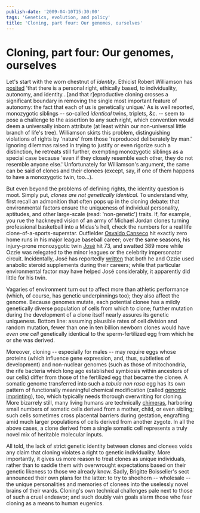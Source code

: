 ```yaml
---
publish-date: '2009-04-10T15:30:00'
tags: 'Genetics, evolution, and policy'
title: 'Cloning, part four: Our genomes, ourselves'
---
```


# Cloning, part four: Our genomes, ourselves

Let's start with the worn chestnut of _identity_. Ethicist Robert Williamson has [posited](http://www.pubmedcentral.nih.gov/articlerender.fcgi?tool=pubmed&pubmedid=10226911) 'that there is a personal right, ethically based, to individuality, autonomy, and identity...[and that r]eproductive cloning crosses a significant boundary in removing the single most important feature of autonomy: the fact that each of us is genetically unique.' As is well reported, monozygotic siblings -- so-called _identical_ twins, triplets, &c. -- seem to pose a challenge to the assertion to any such right, which convention would deem a universally inborn attribute (at least within our non-universal little branch of life's tree). Williamson skirts this problem, distinguishing violations of rights by 'nature' from those 'reproduced deliberately by man.' Ignoring dilemmas raised in trying to justify or even rigorize such a distinction, he retreats still further, exempting monozygotic siblings as a special case because 'even if they closely resemble each other, they do not resemble anyone else.' Unfortunately for Williamson's argument, the same can be said of clones and their clonees (except, say, if one of them happens to have a monozygotic twin, too...).

But even beyond the problems of defining rights, the identity question is moot. Simply put, _clones are not genetically identical_. To understand why, first recall an admonition that often pops up in the cloning debate: that environmental factors ensure the uniqueness of individual personality, aptitudes, and other large-scale (read: 'non-genetic') traits. If, for example, you rue the hackneyed vision of an army of Michael Jordan clones turning professional basketball into a Midas's hell, check the numbers for a real life clone-of-a-sports-superstar. Outfielder [Osvaldo Canseco](http://www.baseball-reference.com/c/canseoz01.shtml) hit exactly zero home runs in his major league baseball career; over the same seasons, his injury-prone monozygotic twin [José](http://www.baseball-reference.com/c/cansejo01.shtml) hit 73, and swatted 389 more while Ozzie was relegated to the minor leagues or the celebrity impersonator circuit. Incidentally, José has reportedly [written](http://lccn.loc.gov/2005042834) that both he and Ozzie used anabolic steroid supplements during their careers; while that particular environmental factor may have helped José considerably, it apparently did little for his twin.

Vagaries of environment turn out to affect more than athletic performance (which, of course, has genetic underpinnings too); they also affect the genome. Because genomes mutate, each potential clonee has a mildly genetically diverse population of cells from which to clone; further mutation during the development of a clone itself nearly assures its genetic uniqueness. Bottom line: assuming plausible rates of cell division and random mutation, fewer than one in ten billion newborn clones would have _even one cell_ genetically identical to the sperm-fertilized egg from which he or she was derived.

Moreover, cloning -- especially for males -- may require eggs whose proteins (which influence gene expression, and, thus, subtleties of development) and non-nuclear genomes (such as those of mitochondria, the rife bacteria which long ago established symbiosis within ancestors of our cells) differ from those of the fertilized egg that became the clonee. A somatic genome transferred into such a _tabula non rasa_ egg has its own pattern of functionally meaningful chemical modification (called [genomic imprinting](http://en.wikipedia.org/wiki/Genomic_imprinting)), too, which typically needs thorough overwriting for cloning. More bizarrely still, many living humans are technically [chimeras](http://www.microchimerism.org/), harboring small numbers of somatic cells derived from a mother, child, or even sibling; such cells sometimes cross placental barriers during gestation, engrafting amid much larger populations of cells derived from another zygote. In all the above cases, a clone derived from a single somatic cell represents a truly novel mix of heritable molecular inputs.

All told, the lack of strict genetic identity between clones and clonees voids any claim that cloning violates a right to genetic individuality. More importantly, it gives us more reason to treat clones as unique individuals, rather than to saddle them with overwrought expectations based on their genetic likeness to those we already know. Sadly, Brigitte Boisselier's sect announced their own plans for the latter: to try to shoehorn -- wholesale -- the unique personalities and memories of clonees into the uselessly novel brains of their wards. Cloning's own technical challenges pale next to those of such a cruel endeavor; and such doubly vain goals alarm those who fear cloning as a means to human eugenics.
